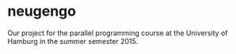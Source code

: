 # neugengo

Our project for the parallel programming course at the University of Hamburg in the summer semester 2015.

